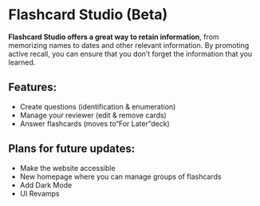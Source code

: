 # Flashcard Studio (Beta)
**Flashcard Studio offers a great way to retain information**, from memorizing names to dates and other relevant information. By promoting active recall, you can ensure that you don’t forget the information that you learned.

## Features:
 - Create questions (identification & enumeration)
 - Manage your reviewer (edit & remove cards)
 - Answer flashcards (moves to“For Later”deck)
 
## Plans for future updates:
 - Make the website accessible
 - New homepage where you can manage groups of flashcards
 - Add Dark Mode
 - UI Revamps
